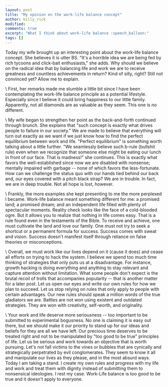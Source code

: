 ```yaml
---
layout: post
title: "My opinion on the work-life balance concept"
author: billy_rick
modified:
comments: true
excerpt: "What I think about work-life balance :speech_balloon:"
tags: []
---
```


Today my wife brought up an interesting point about the work-life balance concept. She believes it is utter BS. "It's a horrible idea we are being fed by rich tycoons and click-bait enthusiasts," she adds. Why should we believe on the radical idea that by balancing life and work we are to receive greatness and countless achievements in return? Kind of silly, right? Still not convinced yet? Allow me to explain. 
 
\\
First, her remarks made me stumble a little bit since I have been contemplating the work-life balance principle as a potential lifestyle. Especially since I believe it could bring happiness to our little family. Apparently, not all diamonds are as valuable as they seem. This one is no different.
 
\\
My wife began to strengthen her point as the back-and-forth continued through brunch. She explains that "such concept is exactly what drives people to failure in our society." We are made to believe that everything will turn out exactly as we want if we just know how to find the perfect equilibrium between work and life. "Perfect equilibrium" is something worth talking about a little further. "We seamlessly believe such b-rule (bullshit rule) even when we recognize that someone else might be eating our lunch in front of our face. That is madness!" she continues. This is exactly what favors the well-established since now we are disabled with nonsense; mentally impaired with garbage -- none of which favors the less-fortunate. How can we challenge the status quo with our hands tied behind our back and, our eyes covered with a pitch black strap? We are in trouble. In fact, we are in deep trouble. Not all hope is lost, however.

\\
Frankly, the more examples she kept presenting to me the more perplexed I became. Work-life balance meant something different for me: a promised land; a promised dream; and an independent life filled with plenty of spectacular moments. Reality check looks like the face of a cold-blooded ogre. But it allows you to realize that nothing in life comes easy. That is a rule found even in the testaments of the Bible. To receive and achieve, one must cultivate the land and love our family. One must not try to seek a shortcut or a permanent formula for success. Success comes with sweat and vision. Success doesn't manifest itself through reliance on false theories or misconceptions. 

\\
Overall, we must work like our lives depend on it (cause it does) and cease all efforts on trying to hack the system. I believe we spend too much time thinking of strategies that only puts us at a disadvantage. For instance, growth hacking is doing everything and anything to stay relevant and capture attention without limitation. What some people don't expect is the brutal recoil of trolls that accompanies popularity -- that is another matter for a later post. Let us open our eyes and write our own rules for how we plan to succeed. Let us stop relying on rules that only apply to people with certain advantages. Our new rules should speak a million words of the true gladiators we are. Battles are not won using existent and outdated strategies. They are won with creativity, self-worth, and originality.

\\
Your work and life deserve more seriousness -- too important to be submitted to experimental bogusness. No one is claiming it is easy out there, but we should make it our priority to stand up for our ideas and beliefs for they are all we have left. Our precious time deserves to be treated right and not to be manipulated by "too good to be true" principles of life. Let us be serious and work towards an objective that is worth pursuing. Let's not fall victims to the vines or bubbles that are cynically and strategically perpetrated by evil conglomerates. They seem to know it all and manipulate our lives as they please, and in the most absurd ways. Today I am taking a stand. I create my own rules and progress with my life and work and treat them with dignity instead of submitting them to nonsensical ideologies. I rest my case. Work-Life balance is too good to be true and it doesn't apply to everyone. 